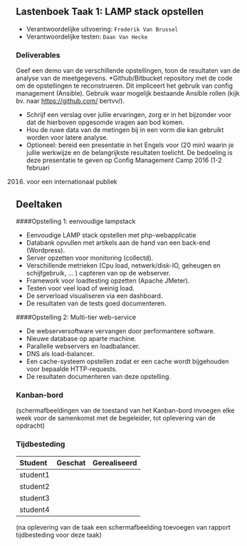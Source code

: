 ## Lastenboek Taak 1: LAMP stack opstellen

* Verantwoordelijke uitvoering: `Frederik Van Brussel`
* Verantwoordelijke testen: `Daan Van Hecke`

### Deliverables
Geef een demo van de verschillende opstellingen, toon de resultaten van de analyse van de meetgegevens.
*Github/Bitbucket repository met de code om de opstellingen te reconstrueren. Dit impliceert het gebruik van
config management (Ansible). Gebruik waar mogelijk bestaande Ansible rollen (kijk bv. naar https://github.com/
bertvv/).
* Schrijf een verslag over jullie ervaringen, zorg er in het bijzonder voor dat de hierboven opgesomde vragen aan
bod komen.
* Hou de ruwe data van de metingen bij in een vorm die kan gebruikt worden voor latere analyse.
* Optioneel: bereid een presentatie in het Engels voor (20 min) waarin je jullie werkwijze en de belangrijkste
resultaten toelicht. De bedoeling is deze presentatie te geven op Config Management Camp 2016 (1-2 februari
2016) voor een internationaal publiek

## Deeltaken
####Opstelling 1: eenvoudige lampstack
* Eenvoudige LAMP stack opstellen met php-webapplicatie
* Databank opvullen met artikels aan de hand van een back-end (Wordpress).
* Server opzetten voor monitoring (collectd).
* Verschillende metrieken (Cpu load, netwerk/disk-IO, geheugen en schijfgebruik, ... ) capteren van op de webserver.
* Framework voor loadtesting opzetten (Apache JMeter).
* Testen voor veel load of weinig load.
* De serverload visualiseren via een dashboard.
* De resultaten van de tests goed documenteren.

####Opstelling 2: Multi-tier web-service
* De webserversoftware vervangen door performantere software.
* Nieuwe database op aparte machine.
* Parallelle webservers en loadbalancer.
* DNS als load-balancer.
* Een cache-systeem opstellen zodat er een cache wordt bijgehouden voor bepaalde HTTP-requests.
* De resultaten documenteren van deze opstelling.
### Kanban-bord

(schermafbeeldingen van de toestand van het Kanban-bord invoegen elke week voor de samenkomst met de begeleider, tot oplevering van de opdracht)

### Tijdbesteding

| Student  | Geschat | Gerealiseerd |
| :---     |    ---: |         ---: |
| student1 |         |              |
| student2 |         |              |
| student3 |         |              |
| student4 |         |              |

(na oplevering van de taak een schermafbeelding toevoegen van rapport tijdbesteding voor deze taak)

